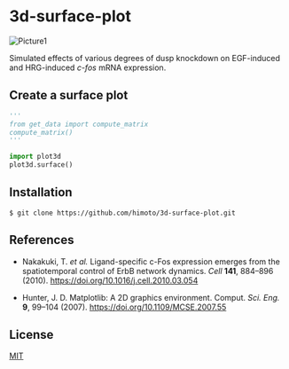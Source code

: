 # 3d-surface-plot

![Picture1](https://user-images.githubusercontent.com/31299606/61432220-a9171300-a96a-11e9-9b6d-89acd877bffe.png)

Simulated effects of various degrees of dusp knockdown on EGF-induced and HRG-induced *c-fos* mRNA expression.

## Create a surface plot
```python
'''
from get_data import compute_matrix
compute_matrix()
'''

import plot3d
plot3d.surface()
```

## Installation
    $ git clone https://github.com/himoto/3d-surface-plot.git

## References
- Nakakuki, T. *et al.* Ligand-specific c-Fos expression emerges from the spatiotemporal control of ErbB network dynamics. *Cell* **141**, 884–896 (2010). https://doi.org/10.1016/j.cell.2010.03.054

- Hunter, J. D. Matplotlib: A 2D graphics environment. Comput. *Sci. Eng.* **9**, 99–104 (2007). https://doi.org/10.1109/MCSE.2007.55

## License
[MIT](/LICENSE)
